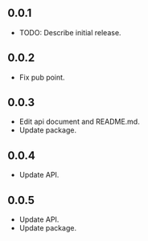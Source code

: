 ## 0.0.1

* TODO: Describe initial release.

## 0.0.2

* Fix pub point.

## 0.0.3

* Edit api document and README.md.
* Update package.

## 0.0.4

* Update API.

## 0.0.5

* Update API.
* Update package.